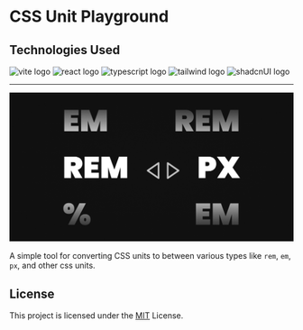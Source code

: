 # CSS Unit Playground

## Technologies Used

<div>
    <img src="https://img.shields.io/badge/Vite-B73BFE?style=for-the-badge&logo=vite&logoColor=FFD62E" alt="vite logo">
    <img src="https://img.shields.io/badge/React-20232A?style=for-the-badge&logo=react&logoColor=61DAFB" alt="react logo">
    <img src="https://img.shields.io/badge/TypeScript-007ACC?style=for-the-badge&logo=typescript&logoColor=white" alt="typescript logo">
    <img src="https://img.shields.io/badge/Tailwind_CSS-38B2AC?style=for-the-badge&logo=tailwind-css&logoColor=white" alt="tailwind logo">
    <img src="https://img.shields.io/badge/shadcn%2Fui-000000?style=for-the-badge&logo=shadcnui&logoColor=white" alt="shadcnUI logo">
</div>

---

![cover image](./public/large-og-image.png)

A simple tool for converting CSS units to between various types like `rem`, `em`, `px`, and other css units.

## License

This project is licensed under the [MIT](./LICENSE) License.
